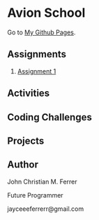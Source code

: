 # Avion School
Go to [My Github Pages](https://buuloooy0318.github.io/batch6-activities/).


## Assignments
<ol>
  <li><a href="https://buuloooy0318.github.io/batch6-activities/batch6-activities/blob/main/Assignment-1/index.html">Assignment 1</a></li>
</ol>


## Activities


## Coding Challenges


## Projects



## Author
<p>John Christian M. Ferrer</p>
<p>Future Programmer</p>
<p>jayceeeferrerr@gmail.com</p>
